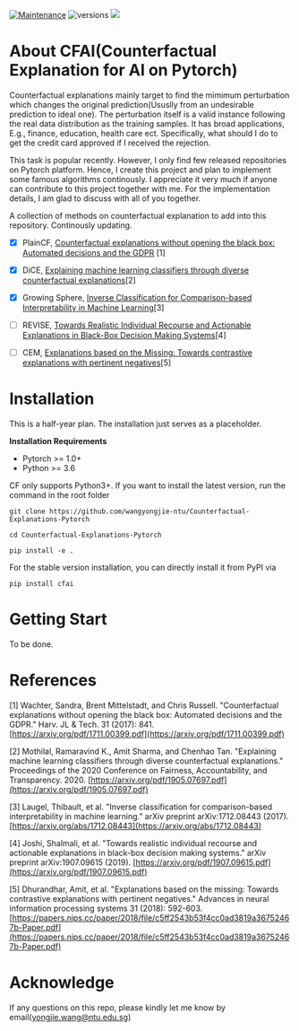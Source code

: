 [![Maintenance](https://img.shields.io/badge/Maintained%3F-YES-green.svg)](https://github.com/wangyongjie-ntu/Awesome-explainable-AI/graphs/commit-activity)
![versions](https://img.shields.io/pypi/pyversions/pybadges.svg)
![](https://img.shields.io/badge/PyTorch%20-%23EE4C2C.svg)

# About CFAI(Counterfactual Explanation for AI on Pytorch)

Counterfactual explanations mainly target to find the mimimum perturbation which changes the original prediction(Ususlly from an undesirable prediction to ideal one). The perturbation itself is a valid instance following the real data distribution as the training samples. It has broad applications, E.g., finance, education, health care ect. Specifically, what should I do to get the credit card approved if I received the rejection.

This task is popular recently. However, I only find few released repositories on Pytorch platform. Hence, I create this project and plan to implement some famous algorithms continously. 
I appreciate it very much if anyone can contribute to this project together with me.  For the implementation details, I am glad to discuss with all of you together.

A collection of methods on counterfactual explanation to add into this repository. Continously updating.

- [x] PlainCF, [Counterfactual explanations without opening the black box: Automated decisions and the GDPR](https://arxiv.org/pdf/1711.00399.pdf) [1]

- [x] DiCE, [Explaining machine learning classifiers through diverse counterfactual explanations](https://arxiv.org/pdf/1905.07697.pdf)[2]

- [x] Growing Sphere, [Inverse Classification for Comparison-based Interpretability in Machine Learning](https://arxiv.org/abs/1712.08443)[3]

- [ ] REVISE, [Towards Realistic Individual Recourse and Actionable Explanations in Black-Box Decision Making Systems](https://arxiv.org/pdf/1907.09615.pdf)[4]

- [ ] CEM, [Explanations based on the Missing: Towards contrastive explanations with pertinent negatives](https://papers.nips.cc/paper/2018/file/c5ff2543b53f4cc0ad3819a36752467b-Paper.pdf)[5]

# Installation

This is a half-year plan. The installation just serves as a placeholder.

**Installation Requirements**
- Pytorch >= 1.0+
- Python >= 3.6

CF only supports Python3+. If you want to install the latest version, run the command in the root folder
```
git clone https://github.com/wangyongjie-ntu/Counterfactual-Explanations-Pytorch

cd Counterfactual-Explanations-Pytorch

pip install -e .
```

For the stable version installation, you can directly install it from PyPI via

```
pip install cfai
```


# Getting Start

To be done.

# References

[1] Wachter, Sandra, Brent Mittelstadt, and Chris Russell. "Counterfactual explanations without opening the black box: Automated decisions and the GDPR." Harv. JL & Tech. 31 (2017): 841. [https://arxiv.org/pdf/1711.00399.pdf](https://arxiv.org/pdf/1711.00399.pdf)

[2] Mothilal, Ramaravind K., Amit Sharma, and Chenhao Tan. "Explaining machine learning classifiers through diverse counterfactual explanations." Proceedings of the 2020 Conference on Fairness, Accountability, and Transparency. 2020.
[https://arxiv.org/pdf/1905.07697.pdf](https://arxiv.org/pdf/1905.07697.pdf)

[3] Laugel, Thibault, et al. "Inverse classification for comparison-based interpretability in machine learning." arXiv preprint arXiv:1712.08443 (2017).[https://arxiv.org/abs/1712.08443](https://arxiv.org/abs/1712.08443)

[4] Joshi, Shalmali, et al. "Towards realistic individual recourse and actionable explanations in black-box decision making systems." arXiv preprint arXiv:1907.09615 (2019). [https://arxiv.org/pdf/1907.09615.pdf](https://arxiv.org/pdf/1907.09615.pdf)

[5] Dhurandhar, Amit, et al. "Explanations based on the missing: Towards contrastive explanations with pertinent negatives." Advances in neural information processing systems 31 (2018): 592-603. [https://papers.nips.cc/paper/2018/file/c5ff2543b53f4cc0ad3819a36752467b-Paper.pdf](https://papers.nips.cc/paper/2018/file/c5ff2543b53f4cc0ad3819a36752467b-Paper.pdf)

# Acknowledge

If any questions on this repo, please kindly let me know by email(yongjie.wang@ntu.edu.sg)

